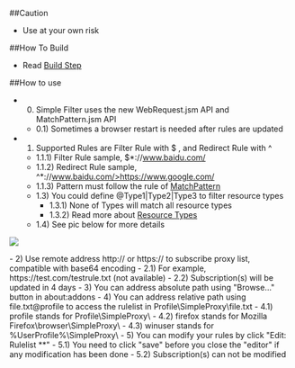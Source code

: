 ##Caution

- Use at your own risk

##How To Build

- Read <a href="https://github.com/jc3213/Misc/blob/master/Manual/en-US/HowToBuild.md">Build Step</a>

##How to use

- 0) Simple Filter uses the new WebRequest.jsm API and MatchPattern.jsm API
  - 0.1) Sometimes a browser restart is needed after rules are updated
- 1) Supported Rules are Filter Rule with $ , and Redirect Rule with ^
  - 1.1.1) Filter Rule sample, $*://www.baidu.com/
  - 1.1.2) Redirect Rule sample, ^*://www.baidu.com/>https://www.google.com/
  - 1.1.3) Pattern must follow the rule of <a href="https://developer.mozilla.org/en-US/Add-ons/WebExtensions/Match_patterns">MatchPattern</a>
  - 1.3) You could define @Type1|Type2|Type3 to filter resource types
    - 1.3.1) None of Types will match all resource types
    - 1.3.2) Read more about <a href="https://developer.mozilla.org/en-US/docs/Mozilla/JavaScript_code_modules/WebRequest.jsm#Resource_types">Resource Types</a>
  - 1.4) See pic below for more details
<p><img src="http://i67.tinypic.com/2wn47yr.png"></p>
- 2) Use remote address http:// or https:// to subscribe proxy list, compatible with base64 encoding
  - 2.1) For example, https://test.com/testrule.txt (not available)
  - 2.2) Subscription(s) will be updated in 4 days
- 3) You can address absolute path using "Browse..." button in about:addons
- 4) You can address relative path using file.txt@profile to access the rulelist in Profile\SimpleProxy\file.txt
  - 4.1) profile stands for Profile\SimpleProxy\
  - 4.2) firefox stands for Mozilla Firefox\browser\SimpleProxy\
  - 4.3) winuser stands for %UserProfile%\SimpleProxy\
- 5) You can modify your rules by click "Edit: Rulelist **"
  - 5.1) You need to click "save" before you close the "editor" if any modification has been done
  - 5.2) Subscription(s) can not be modified
